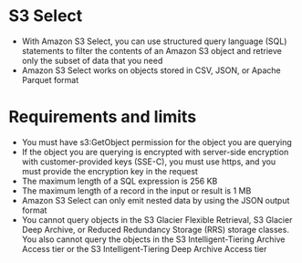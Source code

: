 
# S3 Select
- With Amazon S3 Select, you can use structured query language (SQL) statements to filter the contents of an Amazon S3 
  object and retrieve only the subset of data that you need 
- Amazon S3 Select works on objects stored in CSV, JSON, or Apache Parquet format
# Requirements and limits
- You must have s3:GetObject permission for the object you are querying
- If the object you are querying is encrypted with server-side encryption with customer-provided keys (SSE-C), you must 
  use https, and you must provide the encryption key in the request 
- The maximum length of a SQL expression is 256 KB
- The maximum length of a record in the input or result is 1 MB
- Amazon S3 Select can only emit nested data by using the JSON output format
- You cannot query objects in the S3 Glacier Flexible Retrieval, S3 Glacier Deep Archive, or Reduced Redundancy Storage 
  (RRS) storage classes. You also cannot query the objects in the S3 Intelligent-Tiering Archive Access tier or the S3 
  Intelligent-Tiering Deep Archive Access tier